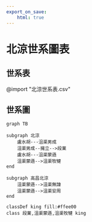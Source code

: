 ```yaml
---
export_on_save:
    html: true
---
```


# 北涼世系圖表

## 世系表

@import "北涼世系表.csv"

## 世系圖

```mermaid
graph TB

subgraph 北涼
    盧水胡---沮渠男成
    沮渠男成--擁立-->段業
    盧水胡---沮渠蒙遜
    沮渠蒙遜-->沮渠牧犍    
end

subgraph 高昌北涼
    沮渠蒙遜-->沮渠無諱
    沮渠蒙遜-->沮渠安周
end

classDef king fill:#ffee00
class 段業,沮渠蒙遜,沮渠牧犍 king
```